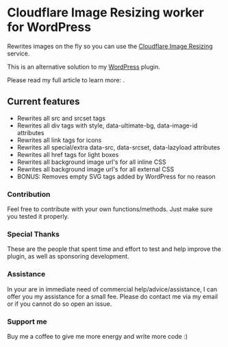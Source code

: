 # Cloudflare Image Resizing worker for WordPress
 Rewrites images on the fly so you can use the [Cloudflare Image Resizing](https://blog.cloudflare.com/announcing-cloudflare-image-resizing-simplifying-optimal-image-delivery/) service.

 This is an alternative solution to my [WordPress](https://github.com/Mecanik/cloudflare-image-resizing) plugin.

 Please read my full article to learn more: []().
 
## Current features
* Rewrites all src and srcset tags
* Rewrites all div tags with style, data-ultimate-bg, data-image-id attributes
* Rewrites all link tags for icons
* Rewrites all special/extra data-src, data-srcset, data-lazyload attributes
* Rewrites all href tags for light boxes
* Rewrites all background image url's for all inline CSS
* Rewrites all background image url's for all external CSS
* BONUS: Removes empty SVG tags added by WordPress for no reason

### Contribution
 Feel free to contribute with your own functions/methods. Just make sure you tested it properly.

### Special Thanks
 These are the people that spent time and effort to test and help improve the plugin, as well as sponsoring development.

### Assistance
 In your are in immediate need of commercial help/advice/assistance, I can offer you my assistance for a small fee.
 Please do contact me via my email or if you cannot do so open an issue.
 
### Support me
 Buy me a coffee to give me more energy and write more code :)
